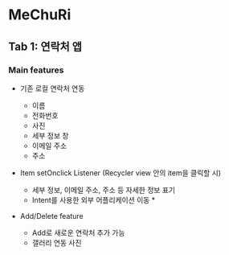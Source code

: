 # MeChuRi

## Tab 1: 연락처 앱

### Main features

* 기존 로컬 연락처 연동
  * 이름
  * 전화번호
  * 사진
  * 세부 정보 창
  * 이메일 주소
  * 주소
  
* Item setOnclick Listener (Recycler view 안의 item을 클릭할 시)
  * 세부 정보, 이메일 주소, 주소 등 자세한 정보 표기
  * Intent를 사용한 외부 어플리케이션 이동
    *
  
* Add/Delete feature
  * Add로 새로운 연락처 추가 가능
   * 갤러리 연동 사진
